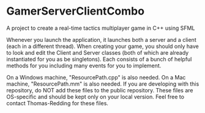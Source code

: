 # GamerServerClientCombo
A project to create a real-time tactics multiplayer game in C++ using SFML


Whenever you launch the application, it launches both a server and a client (each in a different thread). When creating your game, you should only have to look and edit the Client and Server classes (both of which are already instantiated for you as be singletons). Each consists of a bunch of helpful methods for you including many events for you to implement.

On a Windows machine, "ResourcePath.cpp" is also needed. On a Mac machine, "ResourcePath.mm" is also needed. If you are developing with this repository, do NOT add these files to the public repository. These files are OS-specific and should be kept only on your local version. Feel free to contact Thomas-Redding for these files.
